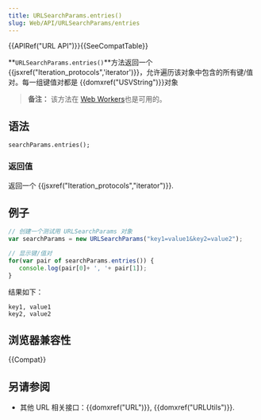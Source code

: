 ```yaml
---
title: URLSearchParams.entries()
slug: Web/API/URLSearchParams/entries
---
```


{{APIRef("URL API")}}{{SeeCompatTable}}

**`URLSearchParams.entries()`**方法返回一个{{jsxref("Iteration_protocols",'iterator')}}，允许遍历该对象中包含的所有键/值对。每一组键值对都是 {{domxref("USVString")}}对象

> **备注：** 该方法在 [Web Workers](/zh-CN/docs/Web/API/Web_Workers_API)也是可用的。

## 语法

```
searchParams.entries();
```

### 返回值

返回一个 {{jsxref("Iteration_protocols","iterator")}}.

## 例子

```js
// 创建一个测试用 URLSearchParams 对象
var searchParams = new URLSearchParams("key1=value1&key2=value2");

// 显示键/值对
for(var pair of searchParams.entries()) {
   console.log(pair[0]+ ', '+ pair[1]);
}
```

结果如下：

```
key1, value1
key2, value2
```

## 浏览器兼容性

{{Compat}}

## 另请参阅

- 其他 URL 相关接口：{{domxref("URL")}}, {{domxref("URLUtils")}}.
